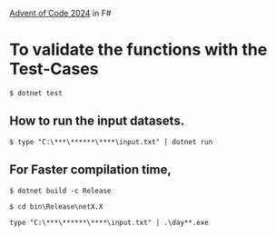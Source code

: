 [Advent of Code 2024](https://adventofcode.com/2024) in F#

# To validate the functions with the Test-Cases

```
$ dotnet test
```
## How to run the input datasets.

```
$ type "C:\***\******\****\input.txt" | dotnet run
```

## For Faster compilation time, 
```
$ dotnet build -c Release
```

```
$ cd bin\Release\netX.X
```

```
type "C:\***\******\****\input.txt" | .\day**.exe
```